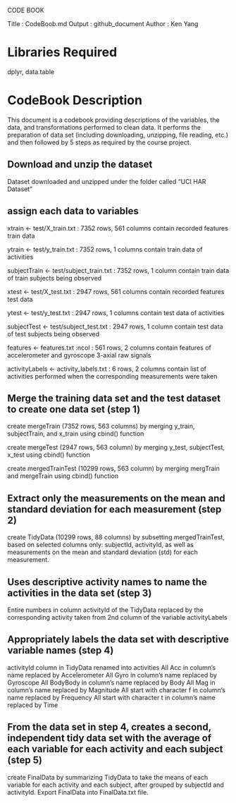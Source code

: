 CODE BOOK

Title : CodeBoob.md
Output : github_document
Author : Ken Yang


Libraries Required
==================================
dplyr, data.table


CodeBook Description
==================================
This document is a codebook providing descriptions of the variables, the data, and transformations performed to clean data. It performs the preparation of data set (including downloading, unzipping, file reading, etc.) and then followed by 5 steps as required by the course project.

## Download and unzip the dataset
Dataset downloaded and unzipped under the folder called “UCI HAR Dataset”

## assign each data to variables
xtrain <- test/X_train.txt : 7352 rows, 561 columns
contain recorded features train data

ytrain <- test/y_train.txt : 7352 rows, 1 columns
contain train data of activities

subjectTrain <- test/subject_train.txt : 7352 rows, 1 column
contain train data of train subjects being observed

xtest <- test/X_test.txt : 2947 rows, 561 columns
contain recorded features test data

ytest <- test/y_test.txt : 2947 rows, 1 columns
contain test data of activities

subjectTest <- test/subject_test.txt : 2947 rows, 1 column
contain test data of test subjects being observed

features <- features.txt :ncol : 561 rows, 2 columns
contain features of accelerometer and gyroscope 3-axial raw signals

activityLabels <- activity_labels.txt : 6 rows, 2 columns
contain list of activities performed when the corresponding measurements were taken

## Merge the training data set and the test dataset to create one data set (step 1)
create mergeTrain (7352 rows, 563 columns) by merging y_train, subjectTrain, and x_train using cbind() function

create mergeTest (2947 rows, 563 column) by merging y_test, subjectTest, x_test using cbind() function

create mergedTrainTest (10299 rows, 563 column) by merging mergTrain and mergeTrain using cbind() function

## Extract only the measurements on the mean and standard deviation for each measurement (step 2)
create TidyData (10299 rows, 88 columns) by subsetting mergedTrainTest, based on selected columns only: subjectId, activityId, as well as measurements on the mean and standard deviation (std) for each measurement.

## Uses descriptive activity names to name the activities in the data set (step 3)
Entire numbers in column activityId of the TidyData replaced by the corresponding activity taken from 2nd column of the variable activityLabels

## Appropriately labels the data set with descriptive variable names (step 4)
activityId column in TidyData renamed into activities
All Acc in column’s name replaced by Accelerometer
All Gyro in column’s name replaced by Gyroscope
All BodyBody in column’s name replaced by Body
All Mag in column’s name replaced by Magnitude
All start with character f in column’s name replaced by Frequency
All start with character t in column’s name replaced by Time

## From the data set in step 4, creates a second, independent tidy data set with the average of each variable for each activity and each subject (step 5)
create FinalData by summarizing TidyData to take the means of each variable for each activity and each subject, after grouped by subjectId and activityId.
Export FinalData into FinalData.txt file.
